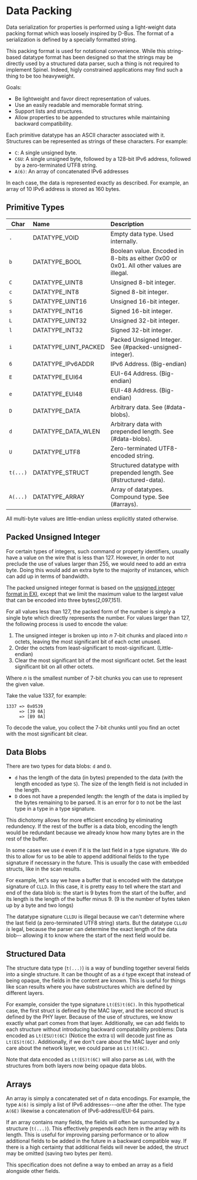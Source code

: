 # Data Packing

Data serialization for properties is performed using a light-weight
data packing format which was loosely inspired by D-Bus. The format of
a serialization is defined by a specially formatted string.

This packing format is used for notational convenience. While this
string-based datatype format has been designed so that the strings may
be directly used by a structured data parser, such a thing is not
required to implement Spinel. Indeed, higly constrained applications
may find such a thing to be too heavyweight.

Goals:

 *  Be lightweight and favor direct representation of values.
 *  Use an easily readable and memorable format string.
 *  Support lists and structures.
 *  Allow properties to be appended to structures while maintaining
    backward compatibility.

Each primitive datatype has an ASCII character associated with it.
Structures can be represented as strings of these characters. For
example:

 *  `C`: A single unsigned byte.
 *  `C6U`: A single unsigned byte, followed by a 128-bit IPv6
    address, followed by a zero-terminated UTF8 string.
 *  `A(6)`: An array of concatenated IPv6 addresses

In each case, the data is represented exactly as described. For
example, an array of 10 IPv6 address is stored as 160 bytes.

## Primitive Types

Char | Name                | Description
-----|:--------------------|:------------------------------
 `.` | DATATYPE_VOID        | Empty data type. Used internally.
 `b` | DATATYPE_BOOL        | Boolean value. Encoded in 8-bits as either 0x00 or 0x01. All other values are illegal.
 `C` | DATATYPE_UINT8       | Unsigned 8-bit integer.
 `c` | DATATYPE_INT8        | Signed 8-bit integer.
 `S` | DATATYPE_UINT16      | Unsigned 16-bit integer.
 `s` | DATATYPE_INT16       | Signed 16-bit integer.
 `L` | DATATYPE_UINT32      | Unsigned 32-bit integer.
 `l` | DATATYPE_INT32       | Signed 32-bit integer.
 `i` | DATATYPE_UINT_PACKED | Packed Unsigned Integer. See (#packed-unsigned-integer).
 `6` | DATATYPE_IPv6ADDR    | IPv6 Address. (Big-endian)
 `E` | DATATYPE_EUI64       | EUI-64 Address. (Big-endian)
 `e` | DATATYPE_EUI48       | EUI-48 Address. (Big-endian)
 `D` | DATATYPE_DATA        | Arbitrary data. See (#data-blobs).
 `d` | DATATYPE_DATA_WLEN   | Arbitrary data with prepended length. See (#data-blobs).
 `U` | DATATYPE_UTF8        | Zero-terminated UTF8-encoded string.
 `t(...)` | DATATYPE_STRUCT | Structured datatype with prepended length. See (#structured-data).
 `A(...)` | DATATYPE_ARRAY  | Array of datatypes. Compound type. See (#arrays).

All multi-byte values are little-endian unless explicitly stated
otherwise.

## Packed Unsigned Integer

For certain types of integers, such command or property identifiers,
usually have a value on the wire that is less than 127. However, in
order to not preclude the use of values larger than 255, we would need
to add an extra byte. Doing this would add an extra byte to the
majority of instances, which can add up in terms of bandwidth.

The packed unsigned integer format is based on the [unsigned integer
format in EXI][EXI], except that we limit the maximum value to the
largest value that can be encoded into three bytes(2,097,151).

[EXI]: https://www.w3.org/TR/exi/#encodingUnsignedInteger

For all values less than 127, the packed form of the number is simply
a single byte which directly represents the number. For values larger
than 127, the following process is used to encode the value:

1.  The unsigned integer is broken up into *n* 7-bit chunks and placed
    into *n* octets, leaving the most significant bit of each octet
    unused.
2.  Order the octets from least-significant to most-significant.
    (Little-endian)
3.  Clear the most significant bit of the most significant octet. Set
    the least significant bit on all other octets.

Where *n* is the smallest number of 7-bit chunks you can use to
represent the given value.

Take the value 1337, for example:

    1337 => 0x0539
         => [39 0A]
         => [B9 0A]

To decode the value, you collect the 7-bit chunks until you find an
octet with the most significant bit clear.

## Data Blobs

There are two types for data blobs: `d` and `D`.

*   `d` has the length of the data (in bytes) prepended to the data
    (with the length encoded as type `S`). The size of the length
    field is not included in the length.
*   `D` does not have a prepended length: the length of the data is
    implied by the bytes remaining to be parsed. It is an error for
    `D` to not be the last type in a type in a type signature.

This dichotomy allows for more efficient encoding by eliminating
redundency. If the rest of the buffer is a data blob, encoding the
length would be redundant because we already know how many bytes are
in the rest of the buffer.

In some cases we use `d` even if it is the last field in a type signature.
We do this to allow for us to be able to append additional fields
to the type signature if necessary in the future. This is usually the
case with embedded structs, like in the scan results.

For example, let's say we have a buffer that is encoded with the
datatype signature of `CLLD`. In this case, it is pretty easy to tell
where the start and end of the data blob is: the start is 9 bytes from
the start of the buffer, and its length is the length of the buffer
minus 9. (9 is the number of bytes taken up by a byte and two longs)

The datatype signature `CLLDU` is illegal because we can't determine
where the last field (a zero-terminated UTF8 string) starts. But the
datatype `CLLdU` *is* legal, because the parser can determine the
exact length of the data blob-- allowing it to know where the start
of the next field would be.

## Structured Data

The structure data type (`t(...)`) is a way of bundling together
several fields into a single structure. It can be thought of as a
`d` type except that instead of being opaque, the fields in the
content are known. This is useful for things like scan results where
you have substructures which are defined by different layers.

For example, consider the type signature `Lt(ES)t(6C)`. In this
hypothetical case, the first struct is defined by the MAC layer, and
the second struct is defined by the PHY layer. Because of the use of
structures, we know exactly what part comes from that layer.
Additionally, we can add fields to each structure without introducing
backward compatability problems: Data encoded as `Lt(ESU)t(6C)` (Notice
the extra `U`) will
decode just fine as `Lt(ES)t(6C)`. Additionally, if we don't care
about the MAC layer and only care about the network layer, we could
parse as `Lt()t(6C)`.

Note that data encoded as `Lt(ES)t(6C)` will also parse as `Ldd`,
with the structures from both layers now being opaque data blobs.

## Arrays

An array is simply a concatenated set of *n* data encodings. For example,
the type `A(6)` is simply a list of IPv6 addresses---one after the other.
The type `A(6E)` likewise a concatenation of IPv6-address/EUI-64 pairs.

If an array contains many fields, the fields will often be surrounded
by a structure (`t(...)`). This effectively prepends each item in the
array with its length. This is useful for improving parsing performance
or to allow additional fields to be added in the future in a backward
compatible way. If there is a high certainty that additional
fields will never be added, the struct may be omitted (saving two bytes
per item).

This specification does not define a way to embed an array as a field
alongside other fields.

